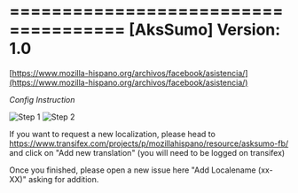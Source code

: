 ===================================== 
[AksSumo] 
Version: 1.0
=====================================

[https://www.mozilla-hispano.org/archivos/facebook/asistencia/](https://www.mozilla-hispano.org/archivos/facebook/asistencia/)

*Config Instruction*

![Step 1](asksumo-fb/blob/master/doc/1install.png)
![Step 2](asksumo-fb/blob/master/doc/2install.png)

If you want to request a new localization, please head to https://www.transifex.com/projects/p/mozillahispano/resource/asksumo-fb/  and click on "Add new translation" (you will need to be logged on transifex)

Once you finished, please open a new issue here "Add Localename (xx-XX)" asking for addition.
